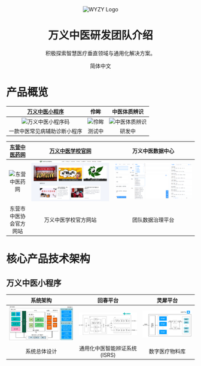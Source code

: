 <div align="center">
  <img alt="WYZY Logo" src="./images/wanyitcm_logo.png"/>
</div>

<div align="center">
  <h1>万义中医研发团队介绍</h1>
</div>

<div align="center">

积极探索智慧医疗垂直领域与通用化解决方案。

</div>

<div align="center">

简体中文

</div>

# 产品概览

| [万义中医小程序](./images/QRCode/wyzy-qrcode.png) | 伶眸 | 中医体质辨识 |
| :----: | :----: | :----: |
| ![万义中医小程序码](./images/table/wyzy/wyzy-home.jpg) | ![伶眸](./images/table/lm/lm.jpg) | ![中医体质辨识](./images/table/tzbs/tzbs.jpeg) |
| 一款中医常见病辅助诊断小程序 | 测试中 | 研发中 |

| [东营中医药网](https://www.dyzyxh.cn) | [万义中医学校官网](https://www.dyzyxh.cn/wyzyschool) | 万义中医数据中心 |
| :----: | :----: | :----: |
| ![东营中医药网](./images/table/dyzyyw/dyzyyw-home.png) | ![万义中医学校官网](./images/table/wyzyschool/wyzyschool-home.png) | ![万义中医学校官网](./images/table/wyzy/wyzy_admin.png) |
| 东营市中医协会官方网站 | 万义中医学校官方网站 | 团队数据治理平台 |

# 核心产品技术架构
## 万义中医小程序

| 系统架构 | 回春平台 | 灵犀平台 |
| :----: | :----: | :----: |
| ![系统架构](./images/table/wyzy/wyzy_architecture.png) | ![回春平台](./images/table/wyzy/wyzy_huichun.png) | ![灵犀平台](./images/table/wyzy/wyzy_lingxi.png) |
| 系统总体设计 | 通用化中医智能辨证系统(ISRS) | 数字医疗物料库 |
